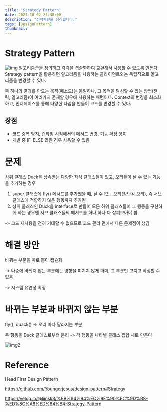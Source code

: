 ```yaml
---
title: 'Strategy Pattern'
date: 2021-10-02 22:38:00
description: "전략패턴을 정리합니다."
tags: [DesignPattern]
thumbnail:
---   
```



# Strategy Pattern
![img](http://wiki.hash.kr/images/0/08/%EC%A0%84%EB%9E%B5%ED%8C%A8%ED%84%B4%EC%BB%AC%EB%A0%88%EB%B3%B4%EB%A0%88%EC%9D%B4%EC%85%98.PNG)
알고리즘군을 정의하고 각각을 캡슐화하여 교환해서 사용할 수 있도록 만든다. Strategy pattern을 활용하면 알고리즘을 사용하는 클라이언트와는 독립적으로 알고리즘을 변경할 수 있다.


즉 하나의 결과를 만드는 목적(메소드)는 동일하나, 그 목적을 달성할 수 있는 방법(전략, 알고리즘)이 여러가지 존재할 경우에 사용하는 패턴이다.
Context의 변경을 최소화하고, 인터페이스를 통해 다양한 타입을 만들어 코드를 변경할 수 있다.
## 장점
- 코드 중복 방지, 런타임 시점에서의 메서드 변경, 기능 확장 용이
- 개발 중 IF-ELSE 많은 경우 사용할 수 있음

# 문제
상위 클래스 Duck을 상속받는 다양한 자식 클래스들이 있고, 오리들이 날 수 있는 기능을 추가하는 경우
1. super 클래스에 fly() 메서드를 추가했을 때, 날 수 없는 오리(장난감 오리), 즉 서브클래스에 적합하지 않은 행동까지 추가됨
2. 상위 클래스인 Duck을 interface로 만들어 모든 하위 클래스들이 그 행동을 구현하게 하는 경우엔 서브 클래스들의 메서드를 하나 하나 다 살펴보아야 함

-> 코드 재사용을 전혀 기대할 수 없으므로 코드 관리 면에서 다른 문제점이 생김

# 해결 방안
바뀌는 부분을 따로 뽑아 캡슐화

-> 나중에 바뀌지 않는 부분에는 영향을 미치지 않게 하며, 그 부분만 고치고 확장할 수 있음

-> 시스템 유연성 확장

# 바뀌는 부분과 바뀌지 않는 부분

fly(), quack() -> 오리 마다 달라지는 부분

두 행동을 Duck 클래스로부터 분리 -> 각 행동을 나타낼 클래스 집합 새로 만든다

![img2](https://snowdeer.github.io/assets/design-pattern-headfirst/strategy-1024x520.png)

# Reference
Head First Design Pattern

https://github.com/Youngerjesus/design-pattern#Strategy

https://velog.io/@ljinsk3/%EB%94%94%EC%9E%90%EC%9D%B8-%ED%8C%A8%ED%84%B4-Strategy-Pattern